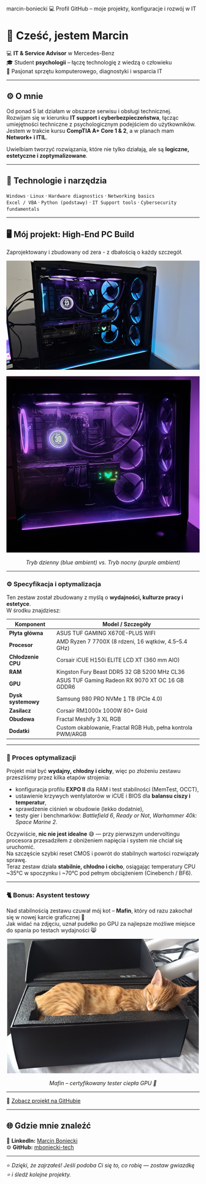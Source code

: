 marcin-boniecki
💻 Profil GitHub – moje projekty, konfiguracje i rozwój w IT
# 👋 Cześć, jestem Marcin

💻 **IT & Service Advisor** w Mercedes-Benz  
🎓 Student **psychologii** – łączę technologię z wiedzą o człowieku  
🔧 Pasjonat sprzętu komputerowego, diagnostyki i wsparcia IT  

---

## ⚙️ O mnie
Od ponad 5 lat działam w obszarze serwisu i obsługi technicznej.  
Rozwijam się w kierunku **IT support i cyberbezpieczeństwa**, łącząc umiejętności techniczne z psychologicznym podejściem do użytkowników.  
Jestem w trakcie kursu **CompTIA A+ Core 1 & 2**, a w planach mam **Network+ i ITIL**.  

Uwielbiam tworzyć rozwiązania, które nie tylko działają, ale są **logiczne, estetyczne i zoptymalizowane**.

---

## 🧠 Technologie i narzędzia
`Windows` · `Linux` · `Hardware diagnostics` · `Networking basics`  
`Excel / VBA` · `Python (podstawy)` · `IT Support tools` · `Cybersecurity fundamentals`  

---

## 🖥️ Mój projekt: High-End PC Build
Zaprojektowany i zbudowany od zera - z dbałością o każdy szczegół.
<p align="center">
  <img src="https://github.com/mboniecki-tech/marcin-boniecki/blob/main/P_20251003_190912.jpg" width="600" alt="High-End PC Build">
</p>

<p align="center">
  <img src="https://github.com/mboniecki-tech/marcin-boniecki/blob/main/P_20251003_201028.jpg"" width="600" alt="High-End PC Build - Night Mode">
</p>

<p align="center">
  <em>Tryb dzienny (blue ambient) vs. Tryb nocny (purple ambient)</em>
</p>

---

### ⚙️ Specyfikacja i optymalizacja

Ten zestaw został zbudowany z myślą o **wydajności, kulturze pracy i estetyce**.  
W środku znajdziesz:

| Komponent | Model / Szczegóły |
|------------|------------------|
| **Płyta główna** | ASUS TUF GAMING X670E-PLUS WIFI |
| **Procesor** | AMD Ryzen 7 7700X (8 rdzeni, 16 wątków, 4.5–5.4 GHz) |
| **Chłodzenie CPU** | Corsair iCUE H150i ELITE LCD XT (360 mm AIO) |
| **RAM** | Kingston Fury Beast DDR5 32 GB 5200 MHz CL36 |
| **GPU** | ASUS TUF Gaming Radeon RX 9070 XT OC 16 GB GDDR6 |
| **Dysk systemowy** | Samsung 980 PRO NVMe 1 TB (PCIe 4.0) |
| **Zasilacz** | Corsair RM1000x 1000W 80+ Gold |
| **Obudowa** | Fractal Meshify 3 XL RGB |
| **Dodatki** | Custom okablowanie, Fractal RGB Hub, pełna kontrola PWM/ARGB |

---

### 🧠 Proces optymalizacji

Projekt miał być **wydajny, chłodny i cichy**, więc po złożeniu zestawu przeszliśmy przez kilka etapów strojenia:
- konfiguracja profilu **EXPO II** dla RAM i test stabilności (MemTest, OCCT),  
- ustawienie krzywych wentylatorów w iCUE i BIOS dla **balansu ciszy i temperatur**,  
- sprawdzenie ciśnień w obudowie (lekko dodatnie),  
- testy gier i benchmarków: *Battlefield 6*, *Ready or Not*, *Warhammer 40k: Space Marine 2*.

Oczywiście, **nic nie jest idealne** 😅 — przy pierwszym undervoltingu procesora przesadziłem z obniżeniem napięcia i system nie chciał się uruchomić.  
Na szczęście szybki reset CMOS i powrót do stabilnych wartości rozwiązały sprawę.  
Teraz zestaw działa **stabilnie, chłodno i cicho**, osiągając temperatury CPU ~35°C w spoczynku i ~70°C pod pełnym obciążeniem (Cinebench / BF6).

---

### 🐈 Bonus: Asystent testowy

Nad stabilnością zestawu czuwał mój kot – **Mafin**, który od razu zakochał się w nowej karcie graficznej 🐾  
Jak widać na zdjęciu, uznał pudełko po GPU za najlepsze możliwe miejsce do spania po testach wydajności 😸  

<p align="center">
  <img src="https://github.com/mboniecki-tech/marcin-boniecki/blob/main/P_20251006_133733.jpg" width="500" alt="Mafin - tester GPU">
</p>

<p align="center"><em>Mafin – certyfikowany tester ciepła GPU 🧡</em></p>

---


🔗 [Zobacz projekt na GitHubie](https://github.com/mboniecki-tech/marcin-boniecki/blob/main/P_20251003_190912.jpg)

---

## 🌐 Gdzie mnie znaleźć
💼 **LinkedIn:** [Marcin Boniecki](www.linkedin.com/in/marcin-b-881802330)  
⚙️ **GitHub:** [mboniecki-tech](https://github.com/mboniecki-tech)

---

⭐️ *Dzięki, że zajrzałeś! Jeśli podoba Ci się to, co robię — zostaw gwiazdkę ⭐ i śledź kolejne projekty.*
